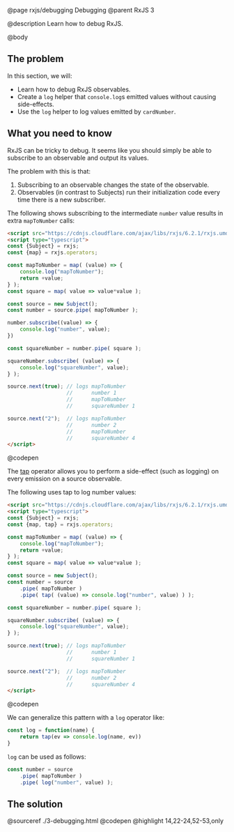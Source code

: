 @page rxjs/debugging Debugging
@parent RxJS 3

@description Learn how to debug RxJS.

@body

## The problem

In this section, we will:

- Learn how to debug RxJS observables.
- Create a `log` helper that `console.log`s emitted values without causing side-effects.
- Use the `log` helper to log values emitted by `cardNumber`.



## What you need to know

RxJS can be tricky to debug. It seems like you should simply be able to
subscribe to an observable and output its values.

The problem with this is that:

1. Subscribing to an observable changes the state of the observable.
2. Observables (in contrast to Subjects) run their initialization code every time
   there is a new subscriber.

The following shows subscribing to the intermediate `number` value results in
extra `mapToNumber` calls:

```html
<script src="https://cdnjs.cloudflare.com/ajax/libs/rxjs/6.2.1/rxjs.umd.js"></script>
<script type="typescript">
const {Subject} = rxjs;
const {map} = rxjs.operators;

const mapToNumber = map( (value) => {
    console.log("mapToNumber");
    return +value;
} );
const square = map( value => value*value );

const source = new Subject();
const number = source.pipe( mapToNumber );

number.subscribe((value) => {
    console.log("number", value);
})

const squareNumber = number.pipe( square );

squareNumber.subscribe( (value) => {
    console.log("squareNumber", value);
} );

source.next(true); // logs mapToNumber
                   //      number 1
                   //      mapToNumber
                   //      squareNumber 1

source.next("2");  // logs mapToNumber
                   //      number 2
                   //      mapToNumber
                   //      squareNumber 4
</script>
```
@codepen

The [tap](https://rxjs-dev.firebaseapp.com/api/operators/tap) operator allows you
to perform a side-effect (such as logging) on every emission on a source observable.

The following uses tap to log number values:

```html
<script src="https://cdnjs.cloudflare.com/ajax/libs/rxjs/6.2.1/rxjs.umd.js"></script>
<script type="typescript">
const {Subject} = rxjs;
const {map, tap} = rxjs.operators;

const mapToNumber = map( (value) => {
    console.log("mapToNumber");
    return +value;
} );
const square = map( value => value*value );

const source = new Subject();
const number = source
    .pipe( mapToNumber )
    .pipe( tap( (value) => console.log("number", value) ) );

const squareNumber = number.pipe( square );

squareNumber.subscribe( (value) => {
    console.log("squareNumber", value);
} );

source.next(true); // logs mapToNumber
                   //      number 1
                   //      squareNumber 1

source.next("2");  // logs mapToNumber
                   //      number 2
                   //      squareNumber 4
</script>
```
@codepen

We can generalize this pattern with a `log` operator like:

```js
const log = function(name) {
    return tap(ev => console.log(name, ev))
}
```

`log` can be used as follows:

```typescript
const number = source
    .pipe( mapToNumber )
    .pipe( log("number", value) );
```



## The solution

@sourceref ./3-debugging.html
@codepen
@highlight 14,22-24,52-53,only
